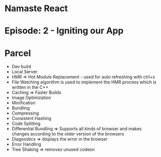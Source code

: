 # Namaste React

# Episode: 2 - Igniting our App

# Parcel

- Dev build
- Local Server
- HMR => Hot Module Replacement - used for auto refreshing with ctrl+s
- File Watching algorithm is used to implement the HMR process which is written in the C++
- Caching => Faster Builds
- Image Optimization
- Minification
- Bundling
- Compressing
- Consistent Hashing
- Code Splitting
- Differential Bundling => Supports all kinds of browser and makes changes according to the older version of the browsers
- Diagnostics => displays the error in the browser
- Error Handling
- Tree Shaking => removes unused codesn

<!-- read about the parcel later -->
